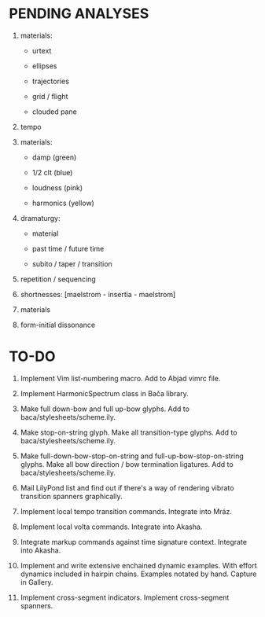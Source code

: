 PENDING ANALYSES
================

1.  materials:

    * urtext

    * ellipses

    * trajectories

    * grid / flight

    * clouded pane

2.  tempo

3.  materials:

    *   damp (green)

    *   1/2 clt (blue)

    *   loudness (pink)

    *   harmonics (yellow)

4.  dramaturgy:

    *   material

    *   past time / future time

    *   subito / taper / transition

5.  repetition / sequencing

6.  shortnesses: [maelstrom - insertia - maelstrom]

7.  materials

8.  form-initial dissonance

TO-DO
=====

1.  Implement Vim list-numbering macro.
    Add to Abjad vimrc file.

2.  Implement HarmonicSpectrum class in Bača library.

3.  Make full down-bow and full up-bow glyphs.
    Add to baca/stylesheets/scheme.ily.

4.  Make stop-on-string glyph.
    Make all transition-type glyphs.
    Add to baca/stylesheets/scheme.ily.

5.  Make full-down-bow-stop-on-string and full-up-bow-stop-on-string glyphs.
    Make all bow direction / bow termination ligatures.
    Add to baca/stylesheets/scheme.ily.

6.  Mail LilyPond list and find out if there's a way of rendering vibrato
    transition spanners graphically.

7.  Implement local tempo transition commands.
    Integrate into Mráz.

8.  Implement local volta commands.
    Integrate into Akasha.

9.  Integrate markup commands against time signature context.
    Integrate into Akasha.

10. Implement and write extensive enchained dynamic examples.
    With effort dynamics included in hairpin chains.
    Examples notated by hand.
    Capture in Gallery.

11. Implement cross-segment indicators.
    Implement cross-segment spanners.
